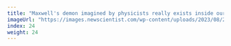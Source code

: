 ```yaml
---
title: "Maxwell's demon imagined by physicists really exists inside our cells"
imageUrl: "https://images.newscientist.com/wp-content/uploads/2023/08/25135439/SEI_168773043.jpg?width=600"
index: 24
weight: 24
---
```

